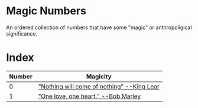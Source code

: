 # Magic Numbers
An ordered collection of numbers that have some "magic" or anthropoligical significance.

# Index
| Number  | Magicity |
| ------------- | ------------- |
| 0  | ["Nothing will come of nothing" --King Lear](https://en.wikipedia.org/wiki/King_Lear) |
| 1  | ["One love, one heart." --Bob Marley](https://en.wikipedia.org/wiki/One_Love/People_Get_Ready) |
